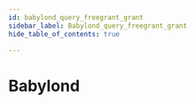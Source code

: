 ```yaml
---
id: babylond_query_freegrant_grant
sidebar_label: Babylond_query_freegrant_grant
hide_table_of_contents: true

---
```


# Babylond